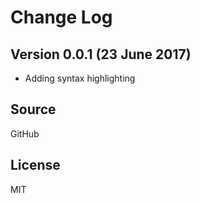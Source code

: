 # Change Log

## Version 0.0.1 (23 June 2017)
  - Adding syntax highlighting

## Source
  GitHub

## License
  MIT
